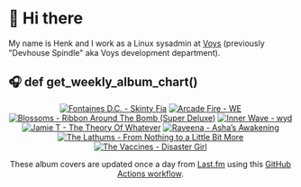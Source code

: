# 👋 Hi there

My name is Henk and I work as a Linux sysadmin at <a href="https://www.voys.co/about/">Voys</a> (previously "Devhouse Spindle" aka Voys development department).

## 🎧 def get_weekly_album_chart()
<!-- lastfm -->
<p align="center"><a href="https://www.last.fm/music/Fontaines+D.C./Skinty+Fia"><img src="https://lastfm.freetls.fastly.net/i/u/64s/c1088d391eb750551dc6bd1e8238ffcd.jpg" title="Fontaines D.C. - Skinty Fia"></a> <a href="https://www.last.fm/music/Arcade+Fire/WE"><img src="https://lastfm.freetls.fastly.net/i/u/64s/e2f83f8e6dd69f6a3579031bc9c4dce2.jpg" title="Arcade Fire - WE"></a> <a href="https://www.last.fm/music/Blossoms/Ribbon+Around+The+Bomb+(Super+Deluxe)"><img src="https://lastfm.freetls.fastly.net/i/u/64s/8736a3a9524d3cf5086527fef6ff4b9c.png" title="Blossoms - Ribbon Around The Bomb (Super Deluxe)"></a> <a href="https://www.last.fm/music/Inner+Wave/wyd"><img src="https://lastfm.freetls.fastly.net/i/u/64s/2f9aef490c5efd8a64cd9db75d8cd514.jpg" title="Inner Wave - wyd"></a> <a href="https://www.last.fm/music/Jamie+T/The+Theory+Of+Whatever"><img src="https://lastfm.freetls.fastly.net/i/u/64s/3f62e48d6a2b0651c5153b3a945e2336.jpg" title="Jamie T - The Theory Of Whatever"></a> <a href="https://www.last.fm/music/Raveena/Asha%E2%80%99s+Awakening"><img src="https://lastfm.freetls.fastly.net/i/u/64s/7d8a37ead97181cdba59d830ce467fcf.jpg" title="Raveena - Asha’s Awakening"></a> <a href="https://www.last.fm/music/The+Lathums/From+Nothing+to+a+Little+Bit+More"><img src="https://lastfm.freetls.fastly.net/i/u/64s/5539972a7480ddb2150a09a4128e7ae6.jpg" title="The Lathums - From Nothing to a Little Bit More"></a> <a href="https://www.last.fm/music/The+Vaccines/Disaster+Girl"><img src="https://lastfm.freetls.fastly.net/i/u/64s/c58530d35111975d786d4a6fe6385dad.jpg" title="The Vaccines - Disaster Girl"></a> </p>

<p align="center">These album covers are updated once a day from <a href="https://www.last.fm/user/hbokh">Last.fm</a> using this <a href="https://github.com/marketplace/actions/lastfm-to-markdown">GitHub Actions workflow</a>.</p>
